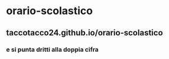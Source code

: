 # orario-scolastico
## taccotacco24.github.io/orario-scolastico
### e si punta dritti alla doppia cifra
